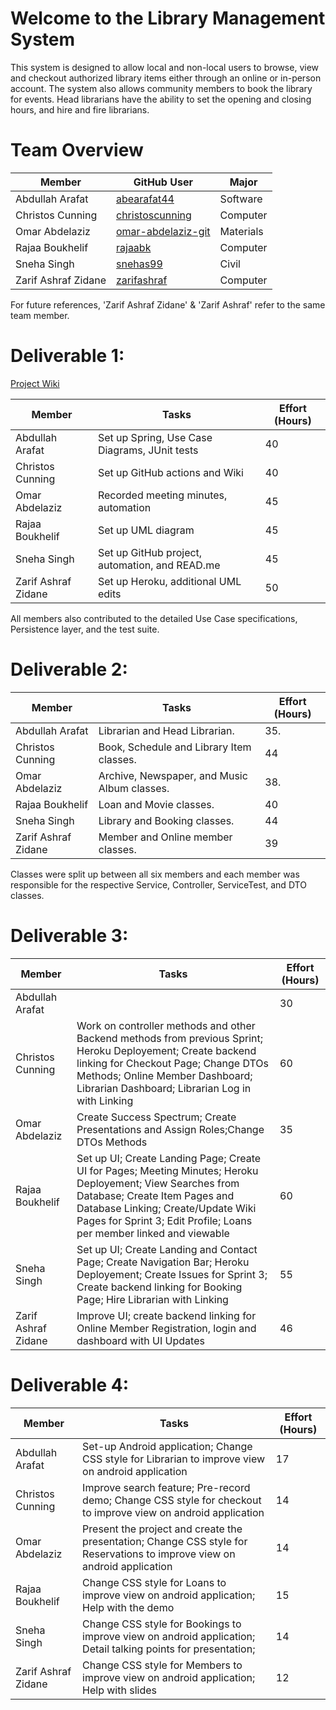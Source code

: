 # Welcome to the Library Management System
This system is designed to allow local and non-local users to browse, view and checkout authorized library items either through an online or in-person account. The system also allows community members to book the library for events. Head librarians have the ability to set the opening and closing hours, and hire and fire librarians. 


# Team Overview 
| Member             | GitHub User | Major |
|--------------------|-------------|-------|
|Abdullah Arafat     |   [abearafat44](https://github.com/abearafat44)   | Software |
|Christos Cunning    |  [christoscunning](https://github.com/christoscunning)    | Computer |
|Omar Abdelaziz      |   [omar-abdelaziz-git](https://github.com/omar-abdelaziz-git)    | Materials |
|Rajaa Boukhelif     |    [rajaabk](https://github.com/rajaabk)  | Computer |
|Sneha Singh         |   [snehas99](https://github.com/snehas99)   | Civil |
|Zarif Ashraf Zidane |    [zarifashraf](https://github.com/zarifashraf) | Computer |

For future references, 'Zarif Ashraf Zidane' & 'Zarif Ashraf' refer to the same team member.

# Deliverable 1: 
[Project Wiki](https://github.com/McGill-ECSE321-Fall2021/project-group-09/wiki)

| Member            | Tasks                                         | Effort (Hours) |
|-------------------|-----------------------------------------------|----------------|
|Abdullah Arafat    | Set up Spring, Use Case Diagrams, JUnit tests |         40     |
|Christos Cunning   | Set up GitHub actions and Wiki                |         40     |
|Omar Abdelaziz     | Recorded meeting minutes, automation          |         45     |
|Rajaa Boukhelif    | Set up UML diagram                            |         45     |
|Sneha Singh        | Set up GitHub project, automation, and READ.me|         45     |
|Zarif Ashraf Zidane| Set up Heroku, additional UML edits           |         50     |

All members also contributed to the detailed Use Case specifications, Persistence layer, and the test suite. 

# Deliverable 2:
| Member            | Tasks                                         | Effort (Hours) |
|-------------------|-----------------------------------------------|----------------|
|Abdullah Arafat    |Librarian and Head Librarian.                  |       35.      |   
|Christos Cunning   |Book, Schedule and Library Item classes.       |         44     |   
|Omar Abdelaziz     |Archive, Newspaper, and Music Album classes.   |        38.     |   
|Rajaa Boukhelif    |Loan and Movie classes.                        |        40      |   
|Sneha Singh        |Library and Booking classes.                   |         44     |   
|Zarif Ashraf Zidane|Member and Online member classes.              |         39     |   

Classes were split up between all six members and each member was responsible for the respective Service, Controller, ServiceTest, and DTO classes. 

# Deliverable 3:
| Member            | Tasks                                         | Effort (Hours) |
|-------------------|-----------------------------------------------|----------------|
|Abdullah Arafat    |  |         30 |   
|Christos Cunning   |Work on controller methods and other Backend methods from previous Sprint; Heroku Deployement; Create backend linking for Checkout Page; Change DTOs Methods; Online Member Dashboard; Librarian Dashboard; Librarian Log in with Linking |         60    |   
|Omar Abdelaziz     |Create Success Spectrum; Create Presentations and Assign Roles;Change DTOs Methods| 35|   
|Rajaa Boukhelif    |Set up UI; Create Landing Page; Create UI for Pages; Meeting Minutes; Heroku Deployement; View Searches from Database; Create Item Pages and Database Linking; Create/Update Wiki Pages for Sprint 3; Edit Profile; Loans per member linked and viewable|         60|   
|Sneha Singh        |Set up UI; Create Landing and Contact Page; Create Navigation Bar; Heroku Deployement; Create Issues for Sprint 3; Create backend linking for Booking Page; Hire Librarian with Linking |         55  |   
|Zarif Ashraf Zidane|Improve UI; create backend linking for Online Member Registration, login and dashboard with UI Updates  |       46       |   

# Deliverable 4:
| Member            | Tasks                                         | Effort (Hours) |
|-------------------|-----------------------------------------------|----------------|
|Abdullah Arafat    | Set-up Android application; Change CSS style for Librarian to improve view on android application |         17 |   
|Christos Cunning   |Improve search feature; Pre-record demo; Change CSS style for checkout to improve view on android application|         14    |   
|Omar Abdelaziz     |Present the project and create the presentation; Change CSS style for Reservations to improve view on android application| 14|   
|Rajaa Boukhelif    |Change CSS style for Loans to improve view on android application; Help with the demo|         15|   
|Sneha Singh        |Change CSS style for Bookings to improve view on android application; Detail talking points for presentation;|         14  |   
|Zarif Ashraf Zidane|Change CSS style for Members to improve view on android application; Help with slides|       12       |   


